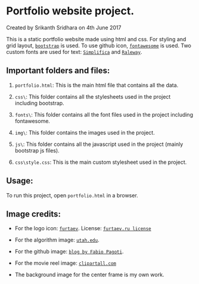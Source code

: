 # Portfolio website project.

Created by Srikanth Sridhara on 4th June 2017

This is a static portfolio website made using html and css. For styling and grid layout, [`bootstrap`](http://getbootstrap.com/) is used. To use github icon, [`fontawesome`](http://fontawesome.io/) is used. Two custom fonts are used for text: [`Simplifica`](http://freetypography.com/2014/03/24/free-font-simplifica/) and [`Raleway`](https://fonts.google.com/specimen/Raleway).

## Important folders and files:

1. `portfolio.html`:
    This is the main html file that contains all the data.

2. `css\`:
    This folder contains all the stylesheets used in the project including bootstrap.

3. `fonts\`:
    This folder contains all the font files used in the project including fontawesome.

4. `img\`:
    This folder contains the images used in the project.

5. `js\`:
    This folder contains all the javascript used in the project (mainly bootstrap js files).

6. `css\style.css`:
    This is the main custom stylesheet used in the project.

## Usage:

To run this project, open `portfolio.html` in a browser.

## Image credits:

*  For the logo icon: [`furtaev`](https://furtaev.ru/software_developer/). License: [`furtaev.ru license`](https://furtaev.ru/license/?icon=software_developer)

*  For the algorithm image: [`utah.edu`](http://www.eng.utah.edu/~cs2420/images/book-wordle.png).

*  For the github image: [`blog by Fabio Pagoti`](https://blogs.sap.com/wp-content/uploads/2014/10/github_pages_572846.jpg).

*  For the movie reel image: [`clipartall.com`](http://clipartall.com/img/clipart-209388.html)

* The background image for the center frame is my own work.
